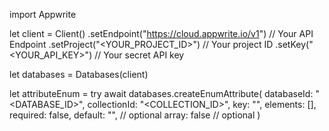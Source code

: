 import Appwrite

let client = Client()
    .setEndpoint("https://cloud.appwrite.io/v1") // Your API Endpoint
    .setProject("&lt;YOUR_PROJECT_ID&gt;") // Your project ID
    .setKey("&lt;YOUR_API_KEY&gt;") // Your secret API key

let databases = Databases(client)

let attributeEnum = try await databases.createEnumAttribute(
    databaseId: "<DATABASE_ID>",
    collectionId: "<COLLECTION_ID>",
    key: "",
    elements: [],
    required: false,
    default: "<DEFAULT>", // optional
    array: false // optional
)

